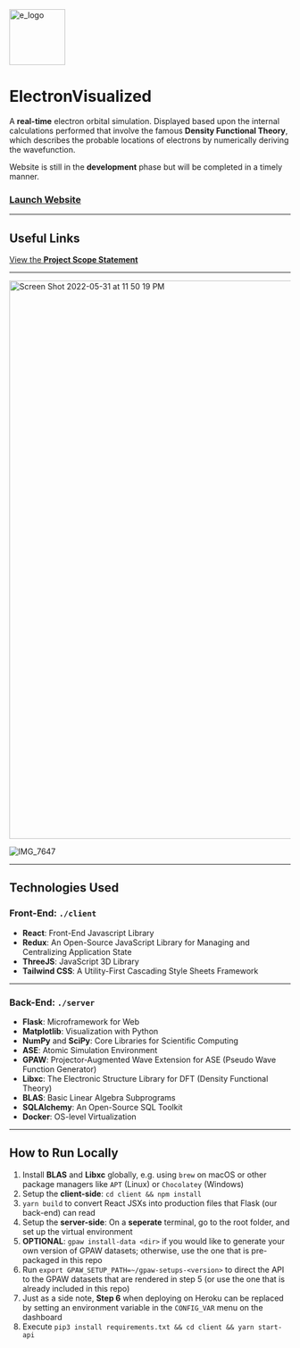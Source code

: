 <img width="100" alt="e_logo" src="https://user-images.githubusercontent.com/35755386/171070068-7c1150cc-e908-4c1e-ab11-e05f6e439057.png">

# ElectronVisualized

A **real-time** electron orbital simulation. Displayed based upon the internal calculations performed that involve the famous **Density Functional Theory**, which describes the probable locations of electrons by numerically deriving the wavefunction.

Website is still in the **development** phase but will be completed in a timely manner.

### [Launch Website](https://electron-visualized.herokuapp.com)

---

## Useful Links

[View the **Project Scope Statement**](https://github.com/wonmor/ElectronVisualized/blob/main/docs/John%20Seong%20-%20ICS3%20Project%20Scope%20Statement%20-%20ElectronVisualized.pdf)

---

<img width="1000" alt="Screen Shot 2022-05-31 at 11 50 19 PM" src="https://user-images.githubusercontent.com/35755386/171324066-30705e39-105b-46e0-90e0-defb88971e32.png">

![IMG_7647](https://user-images.githubusercontent.com/35755386/166985579-96c2d483-e74c-4802-ac92-762b2ccc8bc9.jpg)

---

## Technologies Used

### Front-End: ```./client```
- **React**: Front-End Javascript Library
- **Redux**: An Open-Source JavaScript Library for Managing and Centralizing Application State
- **ThreeJS**: JavaScript 3D Library
- **Tailwind CSS**: A Utility-First Cascading Style Sheets Framework

---

### Back-End: ```./server```
- **Flask**: Microframework for Web
- **Matplotlib**: Visualization with Python
- **NumPy** and **SciPy**: Core Libraries for Scientific Computing
- **ASE**: Atomic Simulation Environment 
- **GPAW**: Projector-Augmented Wave Extension for ASE (Pseudo Wave Function Generator)
- **Libxc**: The Electronic Structure Library for DFT (Density Functional Theory)
- **BLAS**: Basic Linear Algebra Subprograms
- **SQLAlchemy**: An Open-Source SQL Toolkit
- **Docker**: OS-level Virtualization

---

## How to Run Locally

1. Install **BLAS** and **Libxc** globally, e.g. using ```brew``` on macOS or other package managers like ```APT``` (Linux) or ```Chocolatey``` (Windows)
2. Setup the **client-side**: ```cd client && npm install```
3. ```yarn build``` to convert React JSXs into production files that Flask (our back-end) can read
4. Setup the **server-side**: On a **seperate** terminal, go to the root folder, and set up the virtual environment
5. **OPTIONAL**: ```gpaw install-data <dir>``` if you would like to generate your own version of GPAW datasets; otherwise, use the one that is pre-packaged in this repo
6. Run ```export GPAW_SETUP_PATH=~/gpaw-setups-<version>``` to direct the API to the GPAW datasets that are rendered in step 5 (or use the one that is already included in this repo)
7. Just as a side note, **Step 6** when deploying on Heroku can be replaced by setting an environment variable in the ```CONFIG_VAR``` menu on the dashboard
8. Execute ```pip3 install requirements.txt && cd client && yarn start-api```
